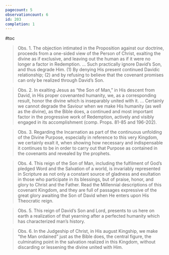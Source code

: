 ```yaml
---
pagecount: 5
observationcount: 6
id: 203
completion: 1
---
```

#toc

>Obs. 1. The objection intimated in the Proposition against our doctrine, proceeds from a one-sided view of the Person of Christ, exalting the divine as if exclusive, and leaving out the human as if it were no longer a factor in Redemption.
>...
>Such practically ignore David’s Son, and thus degrade Him. (1) By denying His present continued Davidic relationship; (2) and by refusing to believe that the covenant promises can only be realized through David’s Son.

>Obs. 2. In exalting Jesus as “the Son of Man,” in His descent from David, in His proper covenanted humanity, we, as a corresponding result, honor the divine which is inseparably united with it.
>...
>Certainly we cannot degrade the Saviour when we make His humanity (as well as the divine), as the Bible does, a continued and most important factor in the progressive work of Redemption, actively and visibly engaged in its accomplishment (comp. Props. 81-85 and 196-202).

>Obs. 3. Regarding the Incarnation as part of the continuous unfolding of the Divine Purpose, especially in reference to this very Kingdom, we certainly exalt it, when showing how necessary and indispensable it continues to be in order to carry out that Purpose as contained in the covenants and revealed by the prophets.

>Obs. 4. This reign of the Son of Man, including the fulfilment of God’s pledged Word and the Salvation of a world, is invariably represented in Scripture as not only a constant source of gladness and exultation in those who participate in its blessings, but of praise, honor, and glory to Christ and the Father. Read the Millennial descriptions of this covenant Kingdom, and they are full of passages expressive of the great glory awaiting the Son of David when He enters upon His Theocratic reign.

>Obs. 5. This reign of David’s Son and Lord, presents to us here on earth a realization of that yearning after a perfected humanity which has characterized man’s history.

>Obs. 6. In the Judgeship of Christ, in His august Kingship, we make “the Man ordained” just as the Bible does, the central figure, the culminating point in the salvation realized in this Kingdom, without discarding or lessening the divine united with Him.


